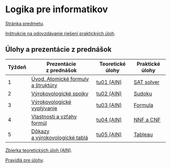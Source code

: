 Logika pre informatikov
========================

[Stránka predmetu](https://dai.fmph.uniba.sk/w/Course:Mathematics_4/sk).

[Inštrukcie na odovzdávanie riešení praktických úloh](docs/odovzdavanie.md).

Úlohy a prezentácie z prednášok
-------------------------------

| Týždeň | Prezentácie z prednášok | Teoretické úlohy | Praktické úlohy |
|--------|-----------|------------------|-----------------|
| 1 | [Úvod. Atomické formuly a štruktúry](prednasky/pr01.pdf) | [tu01 (AIN)](teoreticke-ain/tu01.pdf) | [SAT solver](prakticke/pu01) |
| 2 | [Výrokovologické spojky](prednasky/pr02.pdf) | [tu02 (AIN)](teoreticke-ain/tu02.pdf) | [Sudoku](prakticke/pu02) |
| 3 | [Výrokovologické vyplývanie](prednasky/pr03.pdf) | [tu03 (AIN)](teoreticke-ain/tu03.pdf) | [Formula](prakticke/pu03) |
| 4 | [Vlastnosti a vzťahy formúl](prednasky/pr04.pdf) | [tu04 (AIN)](teoreticke-ain/tu04.pdf) | [NNF a CNF](prakticke/pu04) |
| 5 | [Dôkazy a výrokovologické tablá](prednasky/pr05.pdf) | [tu05 (AIN)](teoreticke-ain/tu05.pdf) | [Tableau](prakticke/pu05) |

[Zbierka teoretických úloh (AIN)](https://fmfi-uk-1-ain-412.github.io/lpi/teoreticke-ain/zbierka.pdf).

[Pravidlá pre úlohy](http://dai.fmph.uniba.sk/w/Course:Mathematics_4/sk#pravidla-uloh).
